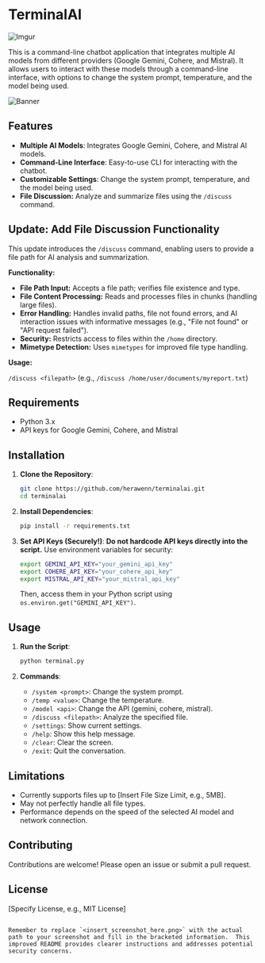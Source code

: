 # TerminalAI

![Imgur](https://i.imgur.com/ldnotS2.png)

This is a command-line chatbot application that integrates multiple AI models from different providers (Google Gemini, Cohere, and Mistral). It allows users to interact with these models through a command-line interface, with options to change the system prompt, temperature, and the model being used.

![Banner](https://i.imgur.com/mSrWMAX.png)

## Features

- **Multiple AI Models**: Integrates Google Gemini, Cohere, and Mistral AI models.
- **Command-Line Interface**: Easy-to-use CLI for interacting with the chatbot.
- **Customizable Settings**: Change the system prompt, temperature, and the model being used.
- **File Discussion:** Analyze and summarize files using the `/discuss` command.


## Update: Add File Discussion Functionality

This update introduces the `/discuss` command, enabling users to provide a file path for AI analysis and summarization.

**Functionality:**

* **File Path Input:** Accepts a file path; verifies file existence and type.
* **File Content Processing:** Reads and processes files in chunks (handling large files).
* **Error Handling:** Handles invalid paths, file not found errors, and AI interaction issues with informative messages (e.g., "File not found" or "API request failed").
* **Security:** Restricts access to files within the `/home` directory.
* **Mimetype Detection:** Uses `mimetypes` for improved file type handling.

**Usage:**

`/discuss <filepath>`  (e.g., `/discuss /home/user/documents/myreport.txt`)


## Requirements

- Python 3.x
- API keys for Google Gemini, Cohere, and Mistral


## Installation

1. **Clone the Repository**:
   ```bash
   git clone https://github.com/herawenn/terminalai.git
   cd terminalai
   ```

2. **Install Dependencies**:
   ```bash
   pip install -r requirements.txt
   ```

3. **Set API Keys (Securely!)**:  **Do not hardcode API keys directly into the script.** Use environment variables for security:

   ```bash
   export GEMINI_API_KEY="your_gemini_api_key"
   export COHERE_API_KEY="your_cohere_api_key"
   export MISTRAL_API_KEY="your_mistral_api_key"
   ```
   Then, access them in your Python script using `os.environ.get("GEMINI_API_KEY")`.

## Usage

1. **Run the Script**:
   ```bash
   python terminal.py
   ```

2. **Commands**:
   - `/system <prompt>`: Change the system prompt.
   - `/temp <value>`: Change the temperature.
   - `/model <api>`: Change the API (gemini, cohere, mistral).
   - `/discuss <filepath>`: Analyze the specified file.
   - `/settings`: Show current settings.
   - `/help`: Show this help message.
   - `/clear`: Clear the screen.
   - `/exit`: Quit the conversation.

## Limitations

* Currently supports files up to [Insert File Size Limit, e.g., 5MB].
* May not perfectly handle all file types.
* Performance depends on the speed of the selected AI model and network connection.


## Contributing

Contributions are welcome! Please open an issue or submit a pull request.

## License

[Specify License, e.g., MIT License]
```

Remember to replace `<insert_screenshot_here.png>` with the actual path to your screenshot and fill in the bracketed information.  This improved README provides clearer instructions and addresses potential security concerns.
